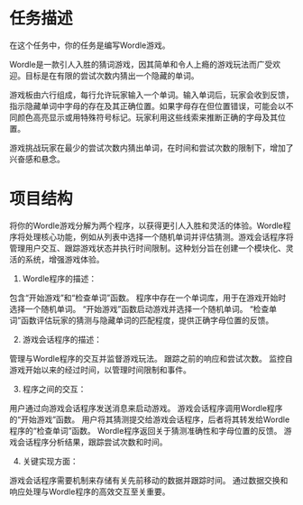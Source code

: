# 任务描述
在这个任务中，你的任务是编写Wordle游戏。

Wordle是一款引人入胜的猜词游戏，因其简单和令人上瘾的游戏玩法而广受欢迎。目标是在有限的尝试次数内猜出一个隐藏的单词。

游戏板由六行组成，每行允许玩家输入一个单词。输入单词后，玩家会收到反馈，指示隐藏单词中字母的存在及其正确位置。如果字母存在但位置错误，可能会以不同颜色高亮显示或用特殊符号标记。玩家利用这些线索来推断正确的字母及其位置。

游戏挑战玩家在最少的尝试次数内猜出单词，在时间和尝试次数的限制下，增加了兴奋感和悬念。

# 项目结构
将你的Wordle游戏分解为两个程序，以获得更引人入胜和灵活的体验。Wordle程序将处理核心功能，例如从列表中选择一个随机单词并评估猜测。游戏会话程序将管理用户交互、跟踪游戏状态并执行时间限制。这种划分旨在创建一个模块化、灵活的系统，增强游戏体验。

1. Wordle程序的描述：

包含“开始游戏”和“检查单词”函数。
程序中存在一个单词库，用于在游戏开始时选择一个随机单词。
“开始游戏”函数启动游戏并选择一个随机单词。
“检查单词”函数评估玩家的猜测与隐藏单词的匹配程度，提供正确字母位置的反馈。

2. 游戏会话程序的描述：

管理与Wordle程序的交互并监督游戏玩法。
跟踪之前的响应和尝试次数。
监控自游戏开始以来的经过时间，以管理时间限制和事件。

3. 程序之间的交互：

用户通过向游戏会话程序发送消息来启动游戏。
游戏会话程序调用Wordle程序的“开始游戏”函数。
用户将其猜测提交给游戏会话程序，后者将其转发给Wordle程序的“检查单词”函数。
Wordle程序返回关于猜测准确性和字母位置的反馈。
游戏会话程序分析结果，跟踪尝试次数和时间。

4. 关键实现方面：

游戏会话程序需要机制来存储有关先前移动的数据并跟踪时间。
通过数据交换和响应处理与Wordle程序的高效交互至关重要。
